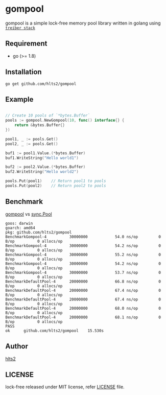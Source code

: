 # gompool

gompool is a simple lock-free memory pool library written in golang using [`treiber stack`][treiber stack]

[treiber stack]: https://en.wikipedia.org/wiki/Treiber_Stack

## Requirement

- go (>= 1.8)

## Installation

```shell
go get github.com/hlts2/gompool
```

## Example

```go

// Create 10 pools of `*bytes.Buffer`
pools := gompool.NewGompool(10, func() interface{} {
    return &bytes.Buffer{}
})

pool1, _ := pools.Get()
pool2, _ := pools.Get()

buf1 := pool1.Value.(*bytes.Buffer)
buf1.WriteString("Hello world1")

buf2 := pool2.Value.(*bytes.Buffer)
buf2.WriteString("Hello world2")

pools.Put(pool1)    // Return pool1 to pools
pools.Put(pool2)    // Return pool2 to pools

```

## Benchmark
[gompool](https://github.com/hlts2/gompool) vs [sync.Pool](https://github.com/golang/go/tree/master/src/sync)

```
goos: darwin
goarch: amd64
pkg: github.com/hlts2/gompool
BenchmarkGompool-4       	30000000	        54.0 ns/op	       0 B/op	       0 allocs/op
BenchmarkGompool-4       	30000000	        54.2 ns/op	       0 B/op	       0 allocs/op
BenchmarkGompool-4       	30000000	        55.2 ns/op	       0 B/op	       0 allocs/op
BenchmarkGompool-4       	30000000	        54.2 ns/op	       0 B/op	       0 allocs/op
BenchmarkGompool-4       	30000000	        53.7 ns/op	       0 B/op	       0 allocs/op
BenchmarkDefaultPool-4   	20000000	        66.8 ns/op	       0 B/op	       0 allocs/op
BenchmarkDefaultPool-4   	20000000	        67.4 ns/op	       0 B/op	       0 allocs/op
BenchmarkDefaultPool-4   	20000000	        67.4 ns/op	       0 B/op	       0 allocs/op
BenchmarkDefaultPool-4   	20000000	        68.0 ns/op	       0 B/op	       0 allocs/op
BenchmarkDefaultPool-4   	20000000	        68.1 ns/op	       0 B/op	       0 allocs/op
PASS
ok  	github.com/hlts2/gompool	15.530s
```

## Author
[hlts2](https://github.com/hlts2)

## LICENSE
lock-free released under MIT license, refer [LICENSE](https://github.com/hlts2/gompool/blob/master/LICENSE) file.
